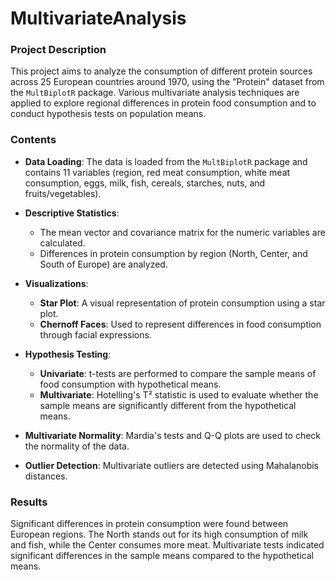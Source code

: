 # MultivariateAnalysis

### Project Description
This project aims to analyze the consumption of different protein sources across 25 European countries around 1970, using the "Protein" dataset from the `MultBiplotR` package. Various multivariate analysis techniques are applied to explore regional differences in protein food consumption and to conduct hypothesis tests on population means.

### Contents

- **Data Loading**: The data is loaded from the `MultBiplotR` package and contains 11 variables (region, red meat consumption, white meat consumption, eggs, milk, fish, cereals, starches, nuts, and fruits/vegetables).
  
- **Descriptive Statistics**:
  - The mean vector and covariance matrix for the numeric variables are calculated.
  - Differences in protein consumption by region (North, Center, and South of Europe) are analyzed.
  
- **Visualizations**:
  - **Star Plot**: A visual representation of protein consumption using a star plot.
  - **Chernoff Faces**: Used to represent differences in food consumption through facial expressions.
  
- **Hypothesis Testing**:
  - **Univariate**: t-tests are performed to compare the sample means of food consumption with hypothetical means.
  - **Multivariate**: Hotelling's T² statistic is used to evaluate whether the sample means are significantly different from the hypothetical means.
  
- **Multivariate Normality**: Mardia's tests and Q-Q plots are used to check the normality of the data.
  
- **Outlier Detection**: Multivariate outliers are detected using Mahalanobis distances.


### Results

Significant differences in protein consumption were found between European regions. The North stands out for its high consumption of milk and fish, while the Center consumes more meat. Multivariate tests indicated significant differences in the sample means compared to the hypothetical means.
